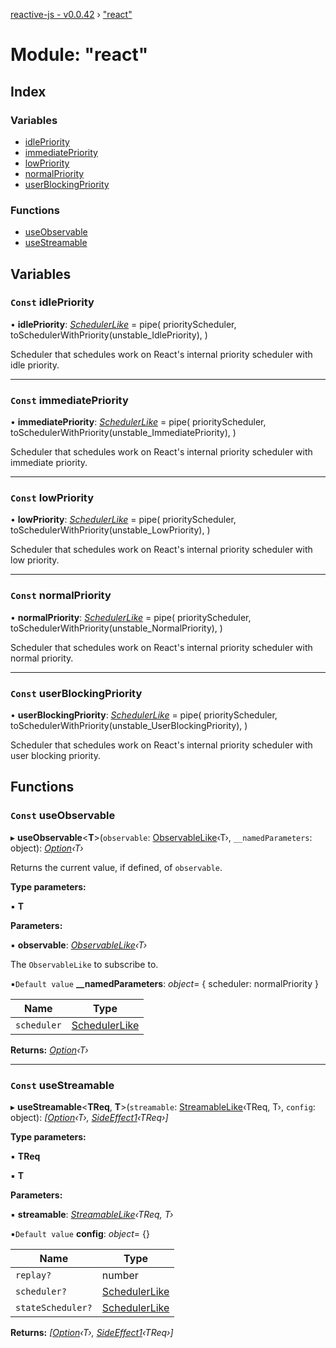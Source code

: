 [reactive-js - v0.0.42](../README.md) › ["react"](_react_.md)

# Module: "react"

## Index

### Variables

* [idlePriority](_react_.md#const-idlepriority)
* [immediatePriority](_react_.md#const-immediatepriority)
* [lowPriority](_react_.md#const-lowpriority)
* [normalPriority](_react_.md#const-normalpriority)
* [userBlockingPriority](_react_.md#const-userblockingpriority)

### Functions

* [useObservable](_react_.md#const-useobservable)
* [useStreamable](_react_.md#const-usestreamable)

## Variables

### `Const` idlePriority

• **idlePriority**: *[SchedulerLike](../interfaces/_scheduler_.schedulerlike.md)* = pipe(
  priorityScheduler,
  toSchedulerWithPriority(unstable_IdlePriority),
)

Scheduler that schedules work on React's internal priority scheduler with idle priority.

___

### `Const` immediatePriority

• **immediatePriority**: *[SchedulerLike](../interfaces/_scheduler_.schedulerlike.md)* = pipe(
  priorityScheduler,
  toSchedulerWithPriority(unstable_ImmediatePriority),
)

Scheduler that schedules work on React's internal priority scheduler with immediate priority.

___

### `Const` lowPriority

• **lowPriority**: *[SchedulerLike](../interfaces/_scheduler_.schedulerlike.md)* = pipe(
  priorityScheduler,
  toSchedulerWithPriority(unstable_LowPriority),
)

Scheduler that schedules work on React's internal priority scheduler with low priority.

___

### `Const` normalPriority

• **normalPriority**: *[SchedulerLike](../interfaces/_scheduler_.schedulerlike.md)* = pipe(
  priorityScheduler,
  toSchedulerWithPriority(unstable_NormalPriority),
)

Scheduler that schedules work on React's internal priority scheduler with normal priority.

___

### `Const` userBlockingPriority

• **userBlockingPriority**: *[SchedulerLike](../interfaces/_scheduler_.schedulerlike.md)* = pipe(
  priorityScheduler,
  toSchedulerWithPriority(unstable_UserBlockingPriority),
)

Scheduler that schedules work on React's internal priority scheduler with user blocking priority.

## Functions

### `Const` useObservable

▸ **useObservable**<**T**>(`observable`: [ObservableLike](../interfaces/_observable_.observablelike.md)‹T›, `__namedParameters`: object): *[Option](_option_.md#option)‹T›*

Returns the current value, if defined, of `observable`.

**Type parameters:**

▪ **T**

**Parameters:**

▪ **observable**: *[ObservableLike](../interfaces/_observable_.observablelike.md)‹T›*

The `ObservableLike` to subscribe to.

▪`Default value`  **__namedParameters**: *object*= { scheduler: normalPriority }

Name | Type |
------ | ------ |
`scheduler` | [SchedulerLike](../interfaces/_scheduler_.schedulerlike.md) |

**Returns:** *[Option](_option_.md#option)‹T›*

___

### `Const` useStreamable

▸ **useStreamable**<**TReq**, **T**>(`streamable`: [StreamableLike](../interfaces/_streamable_.streamablelike.md)‹TReq, T›, `config`: object): *[[Option](_option_.md#option)‹T›, [SideEffect1](_functions_.md#sideeffect1)‹TReq›]*

**Type parameters:**

▪ **TReq**

▪ **T**

**Parameters:**

▪ **streamable**: *[StreamableLike](../interfaces/_streamable_.streamablelike.md)‹TReq, T›*

▪`Default value`  **config**: *object*= {}

Name | Type |
------ | ------ |
`replay?` | number |
`scheduler?` | [SchedulerLike](../interfaces/_scheduler_.schedulerlike.md) |
`stateScheduler?` | [SchedulerLike](../interfaces/_scheduler_.schedulerlike.md) |

**Returns:** *[[Option](_option_.md#option)‹T›, [SideEffect1](_functions_.md#sideeffect1)‹TReq›]*

